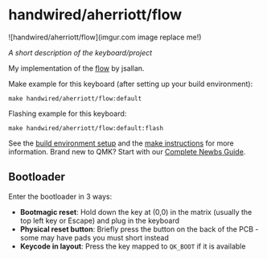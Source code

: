 # handwired/aherriott/flow

![handwired/aherriott/flow](imgur.com image replace me!)

*A short description of the keyboard/project*

My implementation of the [flow](https://github.com/jsallan/flow) by jsallan.

Make example for this keyboard (after setting up your build environment):

    make handwired/aherriott/flow:default

Flashing example for this keyboard:

    make handwired/aherriott/flow:default:flash

See the [build environment setup](https://docs.qmk.fm/#/getting_started_build_tools) and the [make instructions](https://docs.qmk.fm/#/getting_started_make_guide) for more information. Brand new to QMK? Start with our [Complete Newbs Guide](https://docs.qmk.fm/#/newbs).

## Bootloader

Enter the bootloader in 3 ways:

* **Bootmagic reset**: Hold down the key at (0,0) in the matrix (usually the top left key or Escape) and plug in the keyboard
* **Physical reset button**: Briefly press the button on the back of the PCB - some may have pads you must short instead
* **Keycode in layout**: Press the key mapped to `QK_BOOT` if it is available
